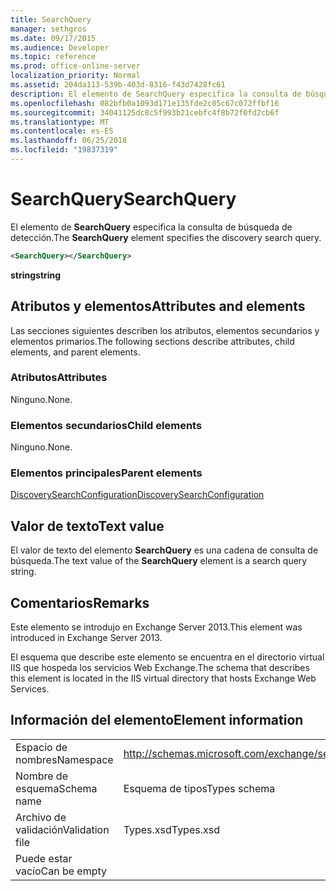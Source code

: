 ```yaml
---
title: SearchQuery
manager: sethgros
ms.date: 09/17/2015
ms.audience: Developer
ms.topic: reference
ms.prod: office-online-server
localization_priority: Normal
ms.assetid: 204da113-539b-403d-8316-f43d7428fc61
description: El elemento de SearchQuery especifica la consulta de búsqueda de detección.
ms.openlocfilehash: 082bfb0a1093d171e135fde2c05c67c072ffbf16
ms.sourcegitcommit: 34041125dc8c5f993b21cebfc4f8b72f0fd2cb6f
ms.translationtype: MT
ms.contentlocale: es-ES
ms.lasthandoff: 06/25/2018
ms.locfileid: "19837319"
---
```

# <a name="searchquery"></a><span data-ttu-id="e4335-103">SearchQuery</span><span class="sxs-lookup"><span data-stu-id="e4335-103">SearchQuery</span></span>

<span data-ttu-id="e4335-104">El elemento de **SearchQuery** especifica la consulta de búsqueda de detección.</span><span class="sxs-lookup"><span data-stu-id="e4335-104">The **SearchQuery** element specifies the discovery search query.</span></span> 
  
```XML
<SearchQuery></SearchQuery>
```

 <span data-ttu-id="e4335-105">**string**</span><span class="sxs-lookup"><span data-stu-id="e4335-105">**string**</span></span>
## <a name="attributes-and-elements"></a><span data-ttu-id="e4335-106">Atributos y elementos</span><span class="sxs-lookup"><span data-stu-id="e4335-106">Attributes and elements</span></span>

<span data-ttu-id="e4335-107">Las secciones siguientes describen los atributos, elementos secundarios y elementos primarios.</span><span class="sxs-lookup"><span data-stu-id="e4335-107">The following sections describe attributes, child elements, and parent elements.</span></span>
  
### <a name="attributes"></a><span data-ttu-id="e4335-108">Atributos</span><span class="sxs-lookup"><span data-stu-id="e4335-108">Attributes</span></span>

<span data-ttu-id="e4335-109">Ninguno.</span><span class="sxs-lookup"><span data-stu-id="e4335-109">None.</span></span>
  
### <a name="child-elements"></a><span data-ttu-id="e4335-110">Elementos secundarios</span><span class="sxs-lookup"><span data-stu-id="e4335-110">Child elements</span></span>

<span data-ttu-id="e4335-111">Ninguno.</span><span class="sxs-lookup"><span data-stu-id="e4335-111">None.</span></span>
  
### <a name="parent-elements"></a><span data-ttu-id="e4335-112">Elementos principales</span><span class="sxs-lookup"><span data-stu-id="e4335-112">Parent elements</span></span>

[<span data-ttu-id="e4335-113">DiscoverySearchConfiguration</span><span class="sxs-lookup"><span data-stu-id="e4335-113">DiscoverySearchConfiguration</span></span>](discoverysearchconfiguration.md)
  
## <a name="text-value"></a><span data-ttu-id="e4335-114">Valor de texto</span><span class="sxs-lookup"><span data-stu-id="e4335-114">Text value</span></span>

<span data-ttu-id="e4335-115">El valor de texto del elemento **SearchQuery** es una cadena de consulta de búsqueda.</span><span class="sxs-lookup"><span data-stu-id="e4335-115">The text value of the **SearchQuery** element is a search query string.</span></span> 
  
## <a name="remarks"></a><span data-ttu-id="e4335-116">Comentarios</span><span class="sxs-lookup"><span data-stu-id="e4335-116">Remarks</span></span>

<span data-ttu-id="e4335-117">Este elemento se introdujo en Exchange Server 2013.</span><span class="sxs-lookup"><span data-stu-id="e4335-117">This element was introduced in Exchange Server 2013.</span></span>
  
<span data-ttu-id="e4335-118">El esquema que describe este elemento se encuentra en el directorio virtual IIS que hospeda los servicios Web Exchange.</span><span class="sxs-lookup"><span data-stu-id="e4335-118">The schema that describes this element is located in the IIS virtual directory that hosts Exchange Web Services.</span></span>
  
## <a name="element-information"></a><span data-ttu-id="e4335-119">Información del elemento</span><span class="sxs-lookup"><span data-stu-id="e4335-119">Element information</span></span>

|||
|:-----|:-----|
|<span data-ttu-id="e4335-120">Espacio de nombres</span><span class="sxs-lookup"><span data-stu-id="e4335-120">Namespace</span></span>  <br/> |http://schemas.microsoft.com/exchange/services/2006/types  <br/> |
|<span data-ttu-id="e4335-121">Nombre de esquema</span><span class="sxs-lookup"><span data-stu-id="e4335-121">Schema name</span></span>  <br/> |<span data-ttu-id="e4335-122">Esquema de tipos</span><span class="sxs-lookup"><span data-stu-id="e4335-122">Types schema</span></span>  <br/> |
|<span data-ttu-id="e4335-123">Archivo de validación</span><span class="sxs-lookup"><span data-stu-id="e4335-123">Validation file</span></span>  <br/> |<span data-ttu-id="e4335-124">Types.xsd</span><span class="sxs-lookup"><span data-stu-id="e4335-124">Types.xsd</span></span>  <br/> |
|<span data-ttu-id="e4335-125">Puede estar vacío</span><span class="sxs-lookup"><span data-stu-id="e4335-125">Can be empty</span></span>  <br/> ||
   

